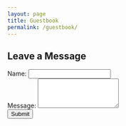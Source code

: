 ```yaml
---
layout: page
title: Guestbook
permalink: /guestbook/
---
```


## Leave a Message

<form action="https://your-netlify-form-endpoint" method="POST">
    <label for="name">Name:</label>
    <input type="text" id="name" name="name" required>
    <br>
    <label for="message">Message:</label>
    <textarea id="message" name="message" rows="4" required></textarea>
    <br>
    <input type="submit" value="Submit">
</form>
